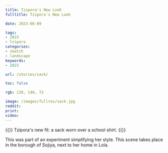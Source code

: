 ```yaml
---
title: Tzipora's New Look
fulltitle: Tzipora's New Look

date: 2023-06-09

tags:
- 2023
- tzipora
categories:
- sketch
- landscape
keywords:
- 2023

url: /stories/sack/

toc: false

rgb: 138, 146, 72

image: /images/fullres/sack.jpg
reddit:
print:
video:
---
```

{{<hint caption>}}
Tzipora's new fit: a sack worn over a school shirt.
{{</hint>}}

This was part of an experiment simplifying her style. This scene takes place in the borough of Sojiya, next to her home in Lola.